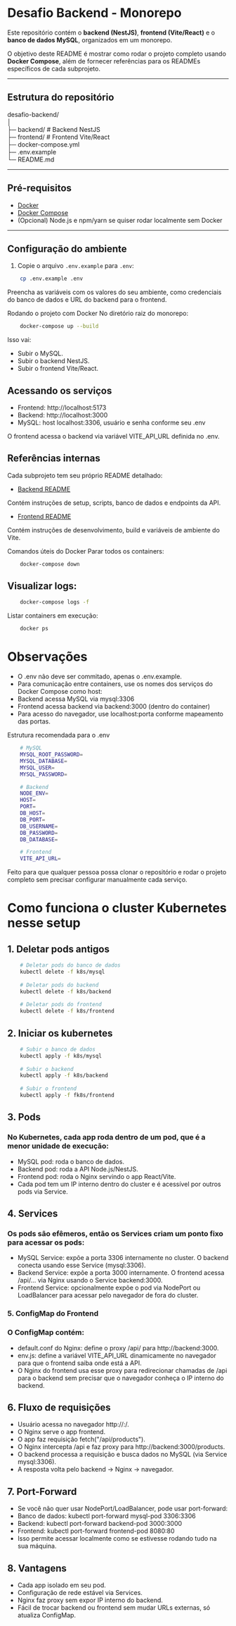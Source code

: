 # Desafio Backend - Monorepo

Este repositório contém o **backend (NestJS)**, **frontend (Vite/React)** e o **banco de dados MySQL**, organizados em um monorepo.  

O objetivo deste README é mostrar como rodar o projeto completo usando **Docker Compose**, além de fornecer referências para os READMEs específicos de cada subprojeto.

---

## Estrutura do repositório

desafio-backend/   
│   
├─ backend/ # Backend NestJS    
├─ frontend/ # Frontend Vite/React   
├─ docker-compose.yml   
├─ .env.example    
└─ README.md   


---

## Pré-requisitos

- [Docker](https://docs.docker.com/get-docker/)
- [Docker Compose](https://docs.docker.com/compose/install/)
- (Opcional) Node.js e npm/yarn se quiser rodar localmente sem Docker

---

## Configuração do ambiente

1. Copie o arquivo `.env.example` para `.env`:

```bash
    cp .env.example .env
```

Preencha as variáveis com os valores do seu ambiente, como credenciais do banco de dados e URL do backend para o frontend.

Rodando o projeto com Docker
No diretório raiz do monorepo:

```bash
    docker-compose up --build
```

Isso vai:

- Subir o MySQL.
- Subir o backend NestJS.
- Subir o frontend Vite/React.

## Acessando os serviços

- Frontend: http://localhost:5173
- Backend: http://localhost:3000
- MySQL: host localhost:3306, usuário e senha conforme seu .env

O frontend acessa o backend via variável VITE_API_URL definida no .env.

## Referências internas
Cada subprojeto tem seu próprio README detalhado:

- [Backend README](backend/README.md)

Contém instruções de setup, scripts, banco de dados e endpoints da API.

- [Frontend README](frontend/README.md)

Contém instruções de desenvolvimento, build e variáveis de ambiente do Vite.

Comandos úteis do Docker
Parar todos os containers:

```bash
    docker-compose down
```

## Visualizar logs:

```bash
    docker-compose logs -f
```
Listar containers em execução:

```bash
    docker ps
```

# Observações

- O .env não deve ser commitado, apenas o .env.example.
- Para comunicação entre containers, use os nomes dos serviços do Docker Compose como host:
- Backend acessa MySQL via mysql:3306
- Frontend acessa backend via backend:3000 (dentro do container)
- Para acesso do navegador, use localhost:porta conforme mapeamento das portas.

Estrutura recomendada para o .env
```bash
    # MySQL
    MYSQL_ROOT_PASSWORD=
    MYSQL_DATABASE=
    MYSQL_USER=
    MYSQL_PASSWORD=

    # Backend
    NODE_ENV=
    HOST=
    PORT=
    DB_HOST=
    DB_PORT=
    DB_USERNAME=
    DB_PASSWORD=
    DB_DATABASE=

    # Frontend
    VITE_API_URL=
```

Feito para que qualquer pessoa possa clonar o repositório e rodar o projeto completo sem precisar configurar manualmente cada serviço.

# Como funciona o cluster Kubernetes nesse setup

## 1. Deletar pods antigos

```bash
    # Deletar pods do banco de dados
    kubectl delete -f k8s/mysql
    
    # Deletar pods do backend
    kubectl delete -f k8s/backend
    
    # Deletar pods do frontend
    kubectl delete -f k8s/frontend
```

## 2. Iniciar os kubernetes

```bash
    # Subir o banco de dados
    kubectl apply -f k8s/mysql
    
    # Subir o backend
    kubectl apply -f k8s/backend
    
    # Subir o frontend
    kubectl apply -f fk8s/frontend
```

## 3. Pods

### No Kubernetes, cada app roda dentro de um pod, que é a menor unidade de execução:

- MySQL pod: roda o banco de dados.
- Backend pod: roda a API Node.js/NestJS.
- Frontend pod: roda o Nginx servindo o app React/Vite.
- Cada pod tem um IP interno dentro do cluster e é acessível por outros pods via Service.

## 4. Services

### Os pods são efêmeros, então os Services criam um ponto fixo para acessar os pods:

- MySQL Service: expõe a porta 3306 internamente no cluster. O backend conecta usando esse Service (mysql:3306).
- Backend Service: expõe a porta 3000 internamente. O frontend acessa /api/... via Nginx usando o Service backend:3000.
- Frontend Service: opcionalmente expõe o pod via NodePort ou LoadBalancer para acessar pelo navegador de fora do cluster.

### 5. ConfigMap do Frontend

### O ConfigMap contém:

- default.conf do Nginx: define o proxy /api/ para http://backend:3000.
- env.js: define a variável VITE_API_URL dinamicamente no navegador para que o frontend saiba onde está a API.
- O Nginx do frontend usa esse proxy para redirecionar chamadas de /api para o backend sem precisar que o navegador conheça o IP interno do backend.

## 6. Fluxo de requisições

- Usuário acessa no navegador http://<NodeIP>:<NodePort>/.
- O Nginx serve o app frontend.
- O app faz requisição fetch("/api/products").
- O Nginx intercepta /api e faz proxy para http://backend:3000/products.
- O backend processa a requisição e busca dados no MySQL (via Service mysql:3306).
- A resposta volta pelo backend → Nginx → navegador.

## 7. Port-Forward

- Se você não quer usar NodePort/LoadBalancer, pode usar port-forward:
- Banco de dados: kubectl port-forward mysql-pod 3306:3306
- Backend: kubectl port-forward backend-pod 3000:3000
- Frontend: kubectl port-forward frontend-pod 8080:80
- Isso permite acessar localmente como se estivesse rodando tudo na sua máquina.

## 8. Vantagens

- Cada app isolado em seu pod.
- Configuração de rede estável via Services.
- Nginx faz proxy sem expor IP interno do backend.
- Fácil de trocar backend ou frontend sem mudar URLs externas, só atualiza ConfigMap.